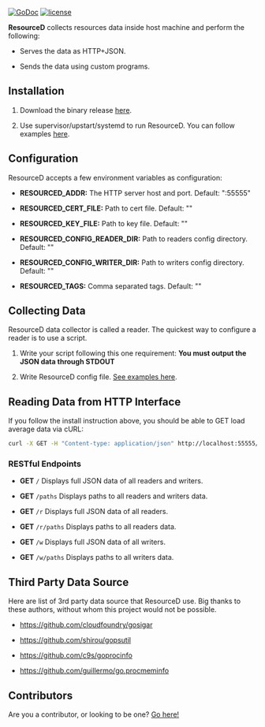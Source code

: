 [![GoDoc](https://godoc.org/github.com/resourced/resourced?status.svg)](http://godoc.org/github.com/resourced/resourced) [![license](http://img.shields.io/badge/license-MIT-red.svg?style=flat)](https://raw.githubusercontent.com/resourced/resourced/master/LICENSE.md)

**ResourceD** collects resources data inside host machine and perform the following:

* Serves the data as HTTP+JSON.

* Sends the data using custom programs.


## Installation

1. Download the binary release [here](https://github.com/resourced/resourced/releases).

2. Use supervisor/upstart/systemd to run ResourceD. You can follow examples [here](https://github.com/resourced/resourced/tree/master/tests/data/script-init).


## Configuration

ResourceD accepts a few environment variables as configuration:

* **RESOURCED_ADDR:** The HTTP server host and port. Default: ":55555"

* **RESOURCED_CERT_FILE:** Path to cert file. Default: ""

* **RESOURCED_KEY_FILE:** Path to key file. Default: ""

* **RESOURCED_CONFIG_READER_DIR:** Path to readers config directory. Default: ""

* **RESOURCED_CONFIG_WRITER_DIR:** Path to writers config directory. Default: ""

* **RESOURCED_TAGS:** Comma separated tags. Default: ""


## Collecting Data

ResourceD data collector is called a reader. The quickest way to configure a reader is to use a script.

1. Write your script following this one requirement: **You must output the JSON data through STDOUT**

2. Write ResourceD config file. [See examples here](https://github.com/resourced/resourced/tree/master/tests/data/config-reader).


## Reading Data from HTTP Interface

If you follow the install instruction above, you should be able to GET load average data via cURL:

```bash
curl -X GET -H "Content-type: application/json" http://localhost:55555/r/load-avg
```


### RESTful Endpoints

* **GET** `/` Displays full JSON data of all readers and writers.

* **GET** `/paths` Displays paths to all readers and writers data.

* **GET** `/r` Displays full JSON data of all readers.

* **GET** `/r/paths` Displays paths to all readers data.

* **GET** `/w` Displays full JSON data of all writers.

* **GET** `/w/paths` Displays paths to all writers data.


## Third Party Data Source

Here are list of 3rd party data source that ResourceD use.
Big thanks to these authors, without whom this project would not be possible.

* https://github.com/cloudfoundry/gosigar

* https://github.com/shirou/gopsutil

* https://github.com/c9s/goprocinfo

* https://github.com/guillermo/go.procmeminfo


## Contributors

Are you a contributor, or looking to be one? [Go here!](https://github.com/resourced/resourced/tree/master/docs/contributors/README.md)
